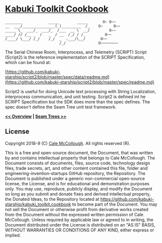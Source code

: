# [Kabuki Toolkit Cookbook](../readme.md)

```AsciiArt
________            _____        _____       O~ O~~  
__  ___/_______________(_)_________  /_    O~     O~~
_____ \_  ___/_  ___/_  /___  __ \  __/         O~~  
____/ // /__ _  /   _  / __  /_/ / /_         O~~
/____/ \___/ /_/    /_/  _  .___/\__/       O~~
                         /_/               O~~~~~~~~
```

The Serial Chinese Room, Interprocess, and Telemetry (SCRIPT) Script (Script2) is the reference implementation of the SCRIPT Specification, which can be found at:

[https://github.com/kabuki-starship/script2/blob/master/spec/data/readme.md](https://github.com/kabuki-starship/script2/blob/master/spec/readme.md)

Script2 is useful for doing Unicode text processing with String Localization, interprocess communication, and unit testing. Script2 is defined int he SCRIPT Specification but the SDK does more than the spec defines. The spec doesn't define the Seam Tree unit test framework.

**[<< Overview](../overview/readme.md) | [Seam Trees >>](./seam_trees/readme.md)**

## License

Copyright 2018-9 (C) [Cale McCollough](https://calemccollough.github.io). All rights reserved (R).

This is a free and open-source document, the Document, that was written by and contains intellectual property that belongs to Cale McCollough. The Document consists of documents, files, source code, technology design files, trade secrets, art, and other content contained this file, folder and engineering-invention-startups GitHub repository, the Repository. The Document is published under a generic non-commercial open-source license, the License, and is for educational and demonstration purposes only. You may use, reproduce, publicly display, and modify the Document so long as you submit and donate fixes and derived intellectual property, the Donated Ideas, to the Repository located at <https://github.com/kabuki-starship/kabuki_toolkit.cookbook> to become part of the Document. You may not sell the Document or otherwise profit from derivative works created from the Document without the expressed written permission of Cale McCollough. Unless required by applicable law or agreed to in writing, the Document distributed under the License is distributed on an "AS IS" BASIS, WITHOUT WARRANTIES OR CONDITIONS OF ANY KIND, either express or implied.

